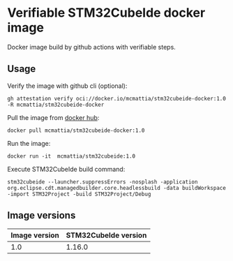 # Verifiable STM32CubeIde docker image

Docker image build by github actions with verifiable steps.

## Usage

Verify the image with github cli (optional):

```
gh attestation verify oci://docker.io/mcmattia/stm32cubeide-docker:1.0 -R mcmattia/stm32cubeide-docker
```

Pull the image from [docker hub](https://hub.docker.com/r/mcmattia/stm32cubeide-docker):

```
docker pull mcmattia/stm32cubeide-docker:1.0
```

Run the image:

```
docker run -it  mcmattia/stm32cubeide:1.0
```

Execute STM32CubeIde build command:

```
stm32cubeide --launcher.suppressErrors -nosplash -application org.eclipse.cdt.managedbuilder.core.headlessbuild -data buildWorkspace -import STM32Project -build STM32Project/Debug

```

## Image versions

| Image version | STM32CubeIde version |
| ------------- | -------------------- |
| 1.0           | 1.16.0               |
